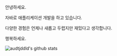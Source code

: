  안녕하세요.

자바로 애플리케이션 개발을 하고 있습니다.

다양한 경험은 언제나 새롭고 두렵지만 재밌다고 생각합니다.

행복하세요.

![audtjddld's github stats](https://github-readme-stats.vercel.app/api?username=audtjddld&count_private=true)
